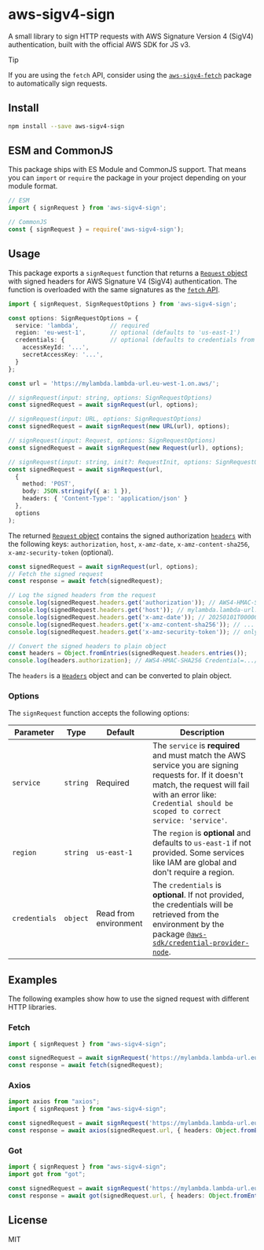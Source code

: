 # aws-sigv4-sign
A small library to sign HTTP requests with AWS Signature Version 4 (SigV4) authentication, built with the official AWS SDK for JS v3.

> [!TIP]
> If you are using the `fetch` API, consider using the [`aws-sigv4-fetch`](https://github.com/zirkelc/aws-sigv4/tree/main/packages/aws-sigv4-fetch) package to automatically sign requests.

## Install
```sh
npm install --save aws-sigv4-sign
```

## ESM and CommonJS
This package ships with ES Module and CommonJS support. That means you can `import` or `require` the package in your project depending on your module format.

```ts
// ESM
import { signRequest } from 'aws-sigv4-sign';

// CommonJS
const { signRequest } = require('aws-sigv4-sign');
```

## Usage
This package exports a `signRequest` function that returns a [`Request` object](https://developer.mozilla.org/en-US/docs/Web/API/Request) with signed headers for AWS Signature V4 (SigV4) authentication.
The function is overloaded with the same signatures as the [`fetch` API](https://developer.mozilla.org/en-US/docs/Web/API/fetch).

```ts
import { signRequest, SignRequestOptions } from 'aws-sigv4-sign';

const options: SignRequestOptions = {
  service: 'lambda',         // required
  region: 'eu-west-1',       // optional (defaults to 'us-east-1')
  credentials: {             // optional (defaults to credentials from environment)
    accessKeyId: '...',
    secretAccessKey: '...',
  }
};

const url = 'https://mylambda.lambda-url.eu-west-1.on.aws/';

// signRequest(input: string, options: SignRequestOptions)
const signedRequest = await signRequest(url, options);

// signRequest(input: URL, options: SignRequestOptions)
const signedRequest = await signRequest(new URL(url), options);

// signRequest(input: Request, options: SignRequestOptions)
const signedRequest = await signRequest(new Request(url), options);

// signRequest(input: string, init?: RequestInit, options: SignRequestOptions)
const signedRequest = await signRequest(url,
  {
    method: 'POST',
    body: JSON.stringify({ a: 1 }),
    headers: { 'Content-Type': 'application/json' }
  },
  options
);
```

The returned [`Request` object](https://developer.mozilla.org/en-US/docs/Web/API/Request) contains the signed authorization [`headers`](https://developer.mozilla.org/en-US/docs/Web/API/Response/headers) with the following keys: `authorization`, `host`, `x-amz-date`, `x-amz-content-sha256`, `x-amz-security-token` (optional).

```ts
const signedRequest = await signRequest(url, options);
// Fetch the signed request
const response = await fetch(signedRequest);

// Log the signed headers from the request
console.log(signedRequest.headers.get('authorization')); // AWS4-HMAC-SHA256 Credential=.../20250101/us-east-1/lambda/aws4_request, SignedHeaders=host;x-amz-date;x-amz-content-sha256;x-amz-security-token, Signature=...
console.log(signedRequest.headers.get('host')); // mylambda.lambda-url.eu-west-1.on.aws
console.log(signedRequest.headers.get('x-amz-date')); // 20250101T000000Z
console.log(signedRequest.headers.get('x-amz-content-sha256')); // ...
console.log(signedRequest.headers.get('x-amz-security-token')); // only if credentials include a session token

// Convert the signed headers to plain object
const headers = Object.fromEntries(signedRequest.headers.entries());
console.log(headers.authorization); // AWS4-HMAC-SHA256 Credential=.../20250101/us-east-1/lambda/aws4_request, SignedHeaders=host;x-amz-date;x-amz-content-sha256;x-amz-security-token, Signature=...
```

The `headers` is a [`Headers`](https://developer.mozilla.org/en-US/docs/Web/API/Headers) object and can be converted to plain object.

### Options

The `signRequest` function accepts the following options:

| Parameter | Type | Default | Description |
| --- | --- | --- | --- |
| `service` | `string` | Required | The `service` is **required** and must match the AWS service you are signing requests for. If it doesn't match, the request will fail with an error like: `Credential should be scoped to correct service: 'service'`. |
| `region` | `string` | `us-east-1` | The `region` is **optional** and defaults to `us-east-1` if not provided. Some services like IAM are global and don't require a region. |
| `credentials` | `object` | Read from environment | The `credentials` is **optional**. If not provided, the credentials will be retrieved from the environment by the package [`@aws-sdk/credential-provider-node`](https://docs.aws.amazon.com/AWSJavaScriptSDK/v3/latest/modules/_aws_sdk_credential_provider_node.html). |


## Examples

The following examples show how to use the signed request with different HTTP libraries.

### Fetch

```ts
import { signRequest } from "aws-sigv4-sign";

const signedRequest = await signRequest('https://mylambda.lambda-url.eu-west-1.on.aws/', { service: 'lambda', region: 'eu-west-1' });
const response = await fetch(signedRequest);
```

### Axios
```ts
import axios from "axios";
import { signRequest } from "aws-sigv4-sign";

const signedRequest = await signRequest('https://mylambda.lambda-url.eu-west-1.on.aws/', { service: 'lambda', region: 'eu-west-1' });
const response = await axios(signedRequest.url, { headers: Object.fromEntries(signedRequest.headers.entries()) });
```

### Got

```ts
import { signRequest } from "aws-sigv4-sign";
import got from "got";

const signedRequest = await signRequest('https://mylambda.lambda-url.eu-west-1.on.aws/', { service: 'lambda', region: 'eu-west-1' });
const response = await got(signedRequest.url, { headers: Object.fromEntries(signedRequest.headers.entries()) });
```

## License
MIT
